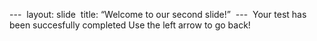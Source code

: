 --- 
layout: slide 
title: “Welcome to our second slide!” 
--- 
Your test has been succesfully completed
Use the left arrow to go back!
